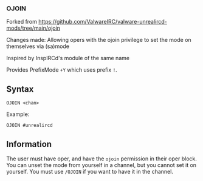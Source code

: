 ### OJOIN ###

Forked from https://github.com/ValwareIRC/valware-unrealircd-mods/tree/main/ojoin

Changes made: Allowing opers with the ojoin privilege to set the mode on themselves via (sa)mode

Inspired by InspIRCd's module of the same name

Provides PrefixMode `+Y` which uses prefix `!`.

## Syntax
`OJOIN <chan>`

Example:

`OJOIN #unrealircd`


## Information
The user must have oper, and have the `ojoin` permission in their oper block.
You can unset the mode from yourself in a channel, but you cannot set it on yourself.
You must use `/OJOIN` if you want to have it in the channel.
